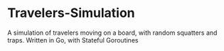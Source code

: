 # Travelers-Simulation
A simulation of travelers moving on a board, with random squatters and traps. Written in Go, with Stateful Goroutines
